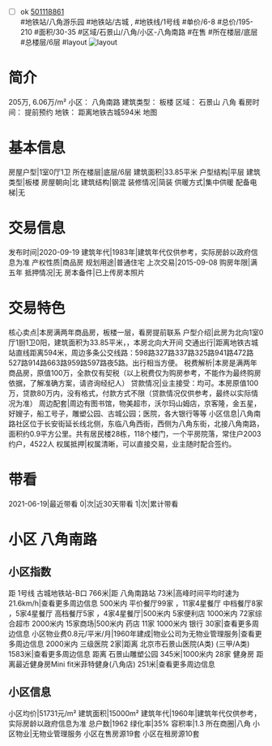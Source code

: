 - [ ] ok [501118861](https://bj.5i5j.com/ershoufang/501118861.html)  
 #地铁站/八角游乐园 #地铁站/古城 ,  #地铁线/1号线
#单价/6-8 #总价/195-210 #面积/30-35   #区域/石景山/八角/小区-八角南路 #在售 #所在楼层/底层 #总楼层/6层 #layout 
![layout](http://image2a.5i5j.com/bdir/layout/7c04f139fe194872b84c95d42c9fcbe8.jpg_P5.jpg) 
# 简介 
 205万,  6.06万/m² 
小区： 八角南路
建筑类型： 板楼
区域： 石景山 八角
看房时间： 提前预约
地铁： 距离地铁古城594米 地图
# 基本信息 
 房屋户型|1室0厅1卫
所在楼层|底层/6层
建筑面积|33.85平米
户型结构|平层
建筑类型|板楼
房屋朝向|北
建筑结构|钢混
装修情况|简装
供暖方式|集中供暖
配备电梯|无
# 交易信息 
 发布时间|2020-09-19
建筑年代|1983年|建筑年代仅供参考，实际房龄以政府信息为准
产权性质|商品房
规划用途|普通住宅
上次交易|2015-09-08
购房年限|满五年
抵押情况|无
房本备件|已上传房本照片
# 交易特色 
 核心卖点|本房满两年商品房，板楼一层，看房提前联系
户型介绍|此房为北向1室0厅1厨1卫0阳，建筑面积为33.85平米，，本房北向大开间
交通出行|距离地铁古城站直线距离594米，周边多条公交线路：598路327路337路325路941路472路527路914路663路959路597路夜5路。出行相当方便。
税费解析|本房是满两年商品房，原值100万，全款仅有契税（以上税费仅为购房参考，不能作为最终购房依据，了解准确方案，请咨询经纪人）
贷款情况|业主接受：均可。本房原值100万，贷款80万内，没有格式，付款方式不限（贷款情况仅供参考，最终以实际情况为准）
周边配套|周边有图书馆，物美超市，沃尔玛山姆店，京客隆，金五星，好嫂子，船工号子，雕塑公园、古城公园；医院，各大银行等等
小区信息|八角南路社区位于长安街延长线北侧，东临八角西街，西侧为八角东街，北接八角南路，面积约0.9平方公里。共有居民楼28栋，118个楼门，一个平房院落，常住户2003约户，4522人
权属抵押|权属清晰，可以直接交易，业主随时配合签约。
# 带看 
 2021-06-19|最近带看	 0|次|近30天带看	 1|次|累计带看
# 小区 八角南路
## 小区指数 
 距 1号线 古城地铁站-B口 766米|距 八角南路站 73米|高峰时间平均时速为21.6km/h|查看更多周边信息
500米内 平价餐厅99家 ，11家4星餐厅
中档餐厅8家 ，5家4星餐厅
高档餐厅5家 ，4家4星餐厅|500米内 5家便利店
1000米内 72家综合超市
2000米内 15家商场|500米内 药店 11家
1000米内 银行 30家|查看更多周边信息
小区物业费0.8元/平米/月|1960年建成|物业公司为无物业管理服务|查看更多周边信息
2000米内 三级医院 2家|距离 北京市石景山医院(A类) (三甲/A类) 1583米|查看更多周边信息
距离 石景山雕塑公园 345米|1000米内 28家 健身房
距离最近健身房Mini fit米菲特健身(八角店) 251米|查看更多周边信息
## 小区信息 
 小区均价|51731元/m²
建筑面积|15000m²
建筑年代|1960年|建筑年代仅供参考，实际房龄以政府信息为准
总户数|1962
绿化率|35%
容积率|1.3
所在商圈|八角
小区物业|无物业管理服务
小区在售房源19套
小区在租房源10套
